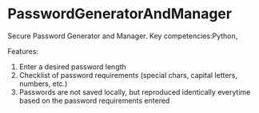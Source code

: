 # PasswordGeneratorAndManager
Secure Password Generator and Manager. 
Key competencies:Python, 

Features: 
1. Enter a desired password length
2. Checklist of password requirements (special chars, capital letters, numbers, etc.)
3. Passwords are not saved locally, but reproduced identically everytime based on the password requirements entered

